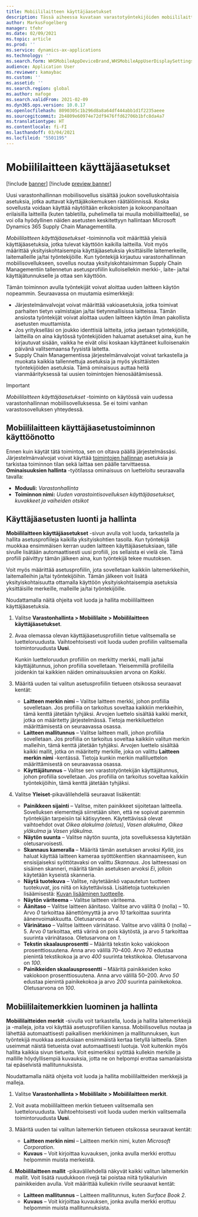 ```yaml
---
title: Mobiililaitteen käyttäjäasetukset
description: Tässä aiheessa kuvataan varastotyöntekijöiden mobiililaitteen käyttäjäasetusten hallinta.
author: MarkusFogelberg
manager: tfehr
ms.date: 02/09/2021
ms.topic: article
ms.prod: ''
ms.service: dynamics-ax-applications
ms.technology: ''
ms.search.form: WHSMobileAppDeviceBrand,WHSMobileAppUserDisplaySettings
audience: Application User
ms.reviewer: kamaybac
ms.custom: ''
ms.assetid: ''
ms.search.region: global
ms.author: mafoge
ms.search.validFrom: 2021-02-09
ms.dyn365.ops.version: 10.0.17
ms.openlocfilehash: 8090305c1b296d8a8a64df444abb1d1f2235aeee
ms.sourcegitcommit: 2b4809e60974e72df9476ffd62706b1bfc8da4a7
ms.translationtype: HT
ms.contentlocale: fi-FI
ms.lasthandoff: 03/04/2021
ms.locfileid: "5501195"
---
```

# <a name="mobile-device-user-settings"></a>Mobiililaitteen käyttäjäasetukset

[!include [banner](../../includes/banner.md)]
[!include [preview banner](../includes/preview-banner.md)]

Uusi varastonhallinnan mobiilisovellus sisältää joukon sovelluskohtaisia asetuksia, jotka auttavat käyttäjäkokemuksen räätälöinnissä. Koska sovellusta voidaan käyttää näytöltään erikokoisten ja kokoonpanoltaan erilaisilla laitteilla (kuten tabletilla, puhelimella tai muulla mobiililaitteella), se voi olla hyödyllinen näiden asetusten keskitettyyn hallintaan Microsoft Dynamics 365 Supply Chain Managementilla.

*Mobiililaitteen käyttäjäasetukset* -toiminnolla voit määrittää yleisiä käyttäjäasetuksia, jotka tulevat käyttöön kaikilla laitteilla. Voit myös määrittää yksityiskohtaisempia käyttäjäasetuksia yksittäisille laitemerkeille, laitemalleille ja/tai työntekijöille. Kun työntekijä kirjautuu varastonhallinnan mobiilisovellukseen, sovellus noutaa yksityiskohtaisimman Supply Chain Managementiin tallennetun asetusprofiilin kulloisellekin merkki-, laite- ja/tai käyttäjätunnukselle ja ottaa sen käyttöön.

Tämän toiminnon avulla työntekijät voivat aloittaa uuden laitteen käytön nopeammin. Seuraavassa on muutamia esimerkkejä:

- Järjestelmänvalvojat voivat määrittää vakioasetuksia, jotka toimivat parhaiten tietyn valmistajan ja/tai tietynmallisissa laitteissa. Tämän ansiosta työntekijät voivat aloittaa uuden laitteen käytön ilman pakollista asetusten muuttamista.
- Jos yritykselläsi on joukko identtisiä laitteita, jotka jaetaan työntekijöille, laitteilla on aina käytössä työntekijöiden haluamat asetukset aina, kun he kirjautuvat sisään, vaikka he eivät olisi koskaan käyttäneet kulloisenakin päivänä valitsemaansa fyysistä laitetta.
- Supply Chain Managementissa järjestelmänvalvojat voivat tarkastella ja muokata kaikkia tallennettuja asetuksia ja myös yksittäisten työntekijöiden asetuksia. Tämä ominaisuus auttaa heitä vianmäärityksessä tai uusien toimintojen hienosäätämisessä.

> [!IMPORTANT]
> *Mobiililaitteen käyttäjäasetukset* -toiminto on käytössä vain uudessa varastonhallinnan mobiilisovelluksessa. Se ei toimi vanhan varastosovelluksen yhteydessä.

## <a name="turn-on-the-mobile-device-user-settings-feature"></a>Mobiililaitteen käyttäjäasetustoiminnon käyttöönotto

Ennen kuin käytät tätä toimintoa, sen on oltava päällä järjestelmässäsi. Järjestelmänvalvojat voivat käyttää [toimintojen hallinnan](../../fin-ops-core/fin-ops/get-started/feature-management/feature-management-overview.md) asetuksia ja tarkistaa toiminnon tilan sekä laittaa sen päälle tarvittaessa. **Ominaisuuksien hallinta** -työtilassa ominaisuus on luetteloitu seuraavalla tavalla:

- **Moduuli:** *Varastonhallinta*
- **Toiminnon nimi:** *Uuden varastointisovelluksen käyttäjäasetukset, kuvakkeet ja vaiheiden otsikot*

## <a name="create-and-manage-user-settings"></a>Käyttäjäasetusten luonti ja hallinta

**Mobiililaitteen käyttäjäasetukset** -sivun avulla voit luoda, tarkastella ja hallita asetusprofiileja kaikilla yksityiskohtien tasolla. Kun työntekijä muokkaa ensimmäisen kerran uuden laitteen käyttäjäasetuksiaan, tälle sivulle lisätään automaattisesti uusi profiili, jos sellaista ei vielä ole. Tämä profiili päivittyy tämän jälkeen aina, kun työntekijä tekee muutoksen.

Voit myös määrittää asetusprofiilin, jota sovelletaan kaikkiin laitemerkkeihin, laitemalleihin ja/tai työntekijöihin. Tämän jälkeen voit lisätä yksityiskohtaisuutta ottamalla käyttöön yksityiskohtaisempia asetuksia yksittäisille merkeille, malleille ja/tai työntekijöille.

Noudattamalla näitä ohjeita voit luoda ja hallita mobiililaitteen käyttäjäasetuksia.

1. Valitse **Varastonhallinta \> Mobiililaite \> Mobiililaitteen käyttäjäasetukset**.
1. Avaa olemassa olevan käyttäjäasetusprofiilin tietue valitsemalla se luetteloruudusta. Vaihtoehtoisesti voit luoda uuden profiilin valitsemalla toimintoruudusta **Uusi**.

    Kunkin luetteloruudun profiiliin on merkitty merkki, malli ja/tai käyttäjätunnus, johon profiilia sovelletaan. Yleisemmillä profiileilla joidenkin tai kaikkien näiden ominaisuuksien arvona on *Kaikki*.

1. Määritä uuden tai valitun asetusprofiilin tietueen otsikossa seuraavat kentät:

    - **Laitteen merkin nimi** – Valitse laitteen merkki, johon profiilia sovelletaan. Jos profiilia on tarkoitus soveltaa kaikkiin merkkeihin, tämä kenttä jätetään tyhjäksi. Arvojen luettelo sisältää kaikki merkit, jotka on määritetty järjestelmässä. Tietoja merkkiluettelon määrittämisestä on seuraavassa osassa.
    - **Laitteen mallitunnus** – Valitse laitteen malli, johon profiilia sovelletaan. Jos profiilia on tarkoitus soveltaa kaikkiin valitun merkin malleihin, tämä kenttä jätetään tyhjäksi. Arvojen luettelo sisältää kaikki mallit, jotka on määritetty merkille, joka on valittu **Laitteen merkin nimi** -kentässä. Tietoja kunkin merkin malliluettelon määrittämisestä on seuraavassa osassa.
    - **Käyttäjätunnus** – Valitse sen varastotyöntekijän käyttäjätunnus, johon profiilia sovelletaan. Jos profiilia on tarkoitus soveltaa kaikkiin työntekijöihin, tämä kenttä jätetään tyhjäksi.

1. Valitse **Yleiset**-pikavälilehdellä seuraavat lisäkentät:

    - **Painikkeen sijainti** – Valitse, miten painikkeet sijoitetaan laitteella. Sovelluksen elementtejä siirretään siten, että ne sopivat paremmin työntekijän tarpeisiin tai kätisyyteen. Käytettävissä olevat vaihtoehdot ovat *Oikea alakulma (oletus)*, *Vasen alakulma*, *Oikea yläkulma* ja *Vasen yläkulma*.
    - **Näytön suunta** – Valitse näytön suunta, jota sovelluksessa käytetään oletusarvoisesti.
    - **Skannaus kameralla** – Määritä tämän asetuksen arvoksi *Kyllä*, jos haluat käyttää laitteen kameraa syöttökenttien skannaamiseen, kun ensisijaiseksi syöttötavaksi on valittu *Skannaus*. Jos laitteessasi on sisäinen skanneri, määritä tämän asetuksen arvoksi *Ei*, jolloin käytetään kyseistä skanneria.
    - **Näytä tuotekuva** – Valitse, näytetäänkö vapautetun tuotteen tuotekuvat, jos niitä on käytettävissä. Lisätietoja tuotekuvien lisäämisestä: [Kuvan lisääminen tuotteelle](../pim/tasks/add-image-product.md).
    - **Näytön väriteema** – Valitse laitteen väriteema.
    - **Äänitaso** – Valitse laitteen äänitaso. Valitse arvo väliltä 0 (nolla) – 10. Arvo *0* tarkoittaa äänettömyyttä ja arvo *10* tarkoittaa suurinta äänenvoimakkuutta. Oletusarvona on *4*.
    - **Värinätaso** – Valitse laitteen värinätaso. Valitse arvo väliltä 0 (nolla) – 5. Arvo *0* tarkoittaa, että värinä on pois käytöstä, ja arvo *5* tarkoittaa suurinta värinätasoa. Oletusarvona on *1*.
    - **Tekstin skaalausprosentti** – Määritä tekstin koko vakiokoon prosenttiosuutena. Anna arvo välillä 70–400. Arvo *70* edustaa pienintä tekstikokoa ja arvo *400* suurinta tekstikokoa. Oletusarvona on *100*.
    - **Painikkeiden skaalausprosentti** – Määritä painikkeiden koko vakiokoon prosenttiosuutena. Anna arvo välillä 50–200. Arvo *50* edustaa pienintä painikekokoa ja arvo *200* suurinta painikekokoa. Oletusarvona on *100*.

## <a name="create-and-manage-mobile-device-brands"></a>Mobiililaitemerkkien luominen ja hallinta

**Mobiililaitteiden merkit** -sivulla voit tarkastella, luoda ja hallita laitemerkkejä ja -malleja, joita voi käyttää asetusprofiilien kanssa. Mobiilisovellus noutaa ja lähettää automaattisesti paikallisen merkkinimen ja mallitunnuksen, kun työntekijä muokkaa asetuksiaan ensimmäistä kertaa tietyllä laitteella. Siten useimmat näistä tietueista ovat automaattisesti luotuja. Voit kuitenkin myös hallita kaikkia sivun tietueita. Voit esimerkiksi syöttää kullekin merkille ja mallille höydyllisempiä kuvauksia, jotta ne on helpompi erottaa samanlaisista tai epäselvistä mallitunnuksista.

Noudattamalla näitä ohjeita voit luoda ja hallita mobiililaitteiden merkkejä ja malleja.

1. Valitse **Varastonhallinta \> Mobiililaite \> Mobiililaitteen merkit**.
1. Voit avata mobiililaitteen merkin tietueen valitsemalla sen luetteloruudusta. Vaihtoehtoisesti voit luoda uuden merkin valitsemalla toimintoruudusta **Uusi**.
1. Määritä uuden tai valitun laitemerkin tietueen otsikossa seuraavat kentät:

    - **Laitteen merkin nimi** – Laitteen merkin nimi, kuten *Microsoft Corporation*.
    - **Kuvaus** – Voit kirjoittaa kuvauksen, jonka avulla merkki erottuu helpommin muista merkeistä.

1. **Mobiililaitteen mallit** -pikavälilehdellä näkyvät kaikki valitun laitemerkin mallit. Voit lisätä ruudukkoon rivejä tai poistaa niitä työkalurivin painikkeiden avulla. Voit määrittää kullekin riville seuraavat kentät:

    - **Laitteen mallitunnus** – Laitteen mallitunnus, kuten *Surface Book 2*.
    - **Kuvaus** – Voit kirjoittaa kuvauksen, jonka avulla merkki erottuu helpommin muista mallitunnuksista.
